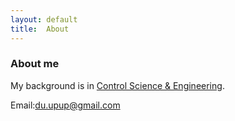 ```yaml
---
layout: default
title:  About
---
```



### About me 

My background is in [Control Science & Engineering](http://baike.baidu.com/view/3316802.htm?fr=aladdin).

Email:du.upup@gmail.com




